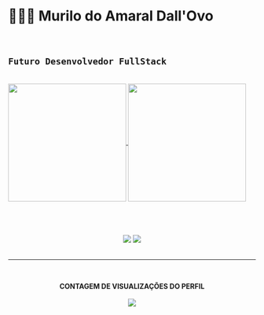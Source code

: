 # 👩🏻‍💻 Murilo do Amaral Dall'Ovo

<br>

## `Futuro Desenvolvedor FullStack`

<br>
<a href="https://github.com/dmurilo/github-readme-stats">
  <img height=240 align="center" src="https://github-readme-stats.vercel.app/api?username=dmurilo&theme=tokyonight" />
</a>
<a href="https://github.com/dmurilo/convoychat">
  <img height=240 align="center" src="https://github-readme-stats.vercel.app/api/top-langs?username=dmurilo&layout=donut&langs_count=8&card_width=300&theme=tokyonight" />
</a>

<br>
<br>
<br>
<br>
<br>

<div align="center"> 
  <a href = "mailto:murilodallovo@gmail.com"><img src="https://img.shields.io/badge/-Gmail-%23333?style=for-the-badge&logo=gmail&logoColor=white" target="_blank"></a>
  <a href=www.linkedin.com/in/murilo-do-amaral-dall-ovo-160588357 target="_blank">
    <img src="https://img.shields.io/badge/-LinkedIn-%230077B5?style=for-the-badge&logo=linkedin&logoColor=white" target="_blank">
  </a>
</div>
<br>

---

<br>
<p align="center">
  <strong>CONTAGEM DE VISUALIZAÇÕES DO PERFIL</strong>
  <br>
  <br>
  <img 
        align="center" 
        src="https://profile-counter.glitch.me/{dmurilo}/count.svg" 
    />
</p> 
